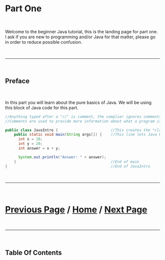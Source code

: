 # Part One

<br>

Welcome to the beginner Java tutorial, this is the landing page for part one. I ask if you are new to programming and/or Java for that matter, please go in order to reduce possible confusion. 

<br>

***

<br> 

## Preface

<br>

In this part you will learn about the pure basics of Java.
We will be using this block of Java code for this part. 

````Java
//Anything typed after a "//" is comment, the complier ignores comments
//Comments are used to provide more information about what a program is doing.

public class JavaIntro {                        //This creates the "class", for now think of each class like a document or file
    public static void main(String args[]) {    //This line lets Java know what to run when you click execute below
      int x = 10;
      int y = 20;
      int answer = x + y;

      System.out.println("Answer: " + answer);
    }                                           //End of main
}                                               //End of JavaIntro
````

<br>

***

<br>

# [Previous Page](https://docs.lynkrobotics.org/java) / [Home](https://docs.lynkrobotics.org/) / [Next Page](./comments.md) 

<br>

***

<br> 

## Table Of Contents
